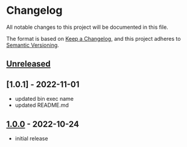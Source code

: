 # Changelog

All notable changes to this project will be documented in this file.

The format is based on [Keep a Changelog],
and this project adheres to [Semantic Versioning].

## [Unreleased]

## [1.0.1] - 2022-11-01

- updated bin exec name
- updated README.md

## [1.0.0] - 2022-10-24

- initial release

<!-- Links -->

[keep a changelog]: https://keepachangelog.com/en/1.0.0/
[semantic versioning]: https://semver.org/spec/v2.0.0.html

<!-- Versions -->

[unreleased]: https://github.com/soapwong703/i18n-gs/compare/v1.0.0...HEAD
[1.0.0]: https://github.com/soapwong703/i18n-gs/releases/tag/v1.0.0
